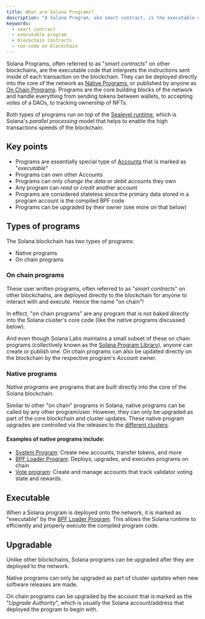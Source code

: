 ```yaml
---
title: What are Solana Programs?
description: "A Solana Program, aka smart contract, is the executable code that interprets the instructions on the blockchain. There are two types: Native and on chain."
keywords:
  - smart contract
  - executable program
  - blockchain contracts
  - run code on blockchain
---
```


Solana Programs, often referred to as "_smart contracts_" on other blockchains, are the executable code that interprets the instructions sent inside of each transaction on the blockchain. They can be deployed directly into the core of the network as [Native Programs](#native-programs), or published by anyone as [On Chain Programs](#on-chain-programs). Programs are the core building blocks of the network and handle everything from sending tokens between wallets, to accepting votes of a DAOs, to tracking ownership of NFTs.

Both types of programs run on top of the [Sealevel runtime](https://medium.com/solana-labs/sealevel-parallel-processing-thousands-of-smart-contracts-d814b378192), which is Solana's _parallel processing_ model that helps to enable the high transactions speeds of the blockchain.

## Key points

- Programs are essentially special type of [Accounts](../programming-model/accounts.md) that is marked as "_executable_"
- Programs can own other Accounts
- Programs can only _change the data_ or _debit_ accounts they own
- Any program can _read_ or _credit_ another account
- Programs are considered stateless since the primary data stored in a program account is the compiled BPF code
- Programs can be upgraded by their owner (see more on that below)

## Types of programs

The Solana blockchain has two types of programs:

- Native programs
- On chain programs

### On chain programs

These user written programs, often referred to as "_smart contracts_" on other blockchains, are deployed directly to the blockchain for anyone to interact with and execute. Hence the name "on chain"!

In effect, "on chain programs" are any program that is not baked directly into the Solana cluster's core code (like the native programs discussed below).

And even though Solana Labs maintains a small subset of these on chain programs (collectively known as the [Solana Program Library](https://spl.solana.com/)), anyone can create or publish one. On chain programs can also be updated directly on the blockchain by the respective program's Account owner.

### Native programs

_Native programs_ are programs that are built directly into the core of the Solana blockchain.

Similar to other "on chain" programs in Solana, native programs can be called by any other program/user. However, they can only be upgraded as part of the core blockchain and cluster updates. These native program upgrades are controlled via the releases to the [different clusters](../../cluster/overview.md).

#### Examples of native programs include:

- [System Program](../runtime-facilities/programs.md#system-program): Create new accounts, transfer tokens, and more
- [BPF Loader Program](../runtime-facilities/programs.md#bpf-loader): Deploys, upgrades, and executes programs on chain
- [Vote program](../runtime-facilities/programs.md#vote-program): Create and manage accounts that track validator voting state and rewards.

## Executable

When a Solana program is deployed onto the network, it is marked as "executable" by the [BPF Loader Program](../runtime-facilities/programs.md#bpf-loader). This allows the Solana runtime to efficiently and properly execute the compiled program code.

## Upgradable

Unlike other blockchains, Solana programs can be upgraded after they are deployed to the network.

Native programs can only be upgraded as part of cluster updates when new software releases are made.

On chain programs can be upgraded by the account that is marked as the "_Upgrade Authority_", which is usually the Solana account/address that deployed the program to begin with.
